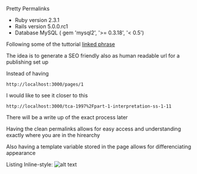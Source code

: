 Pretty Permalinks

* Ruby version
	2.3.1
* Rails version
	5.0.0.rc1
* Database
	MySQL ( gem 'mysql2', '>= 0.3.18', '< 0.5')

Following some of the tuttorial [linked phrase](http://blog.teamtreehouse.com/creating-vanity-urls-in-rails)

The idea is to generate a SEO friendly also as human readable url for a publishing set up

Instead of having 

`http://localhost:3000/pages/1` 

I would like to see it closer to this

`http://localhost:3000/tca-1997%2Fpart-1-interpretation-ss-1-11`

There will be a write up of the exact process later

Having the clean permalinks allows for easy access and understanding exactly where you are in the hirearchy

Also having a template variable stored in the page allows for differenciating appearance 

Listing
Inline-style: 
![alt text](http://res.cloudinary.com/dp20nga5l/image/upload/v1464089853/Screenshot_2016-05-24_12.36.40_qobezn.png "Listing layout view")


